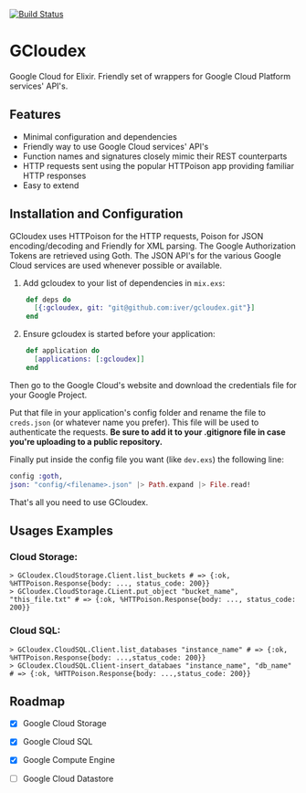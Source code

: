 [![Build Status](https://travis-ci.org/iver/gcloudex.svg?branch=master)](https://travis-ci.org/iver/gcloudex)

# GCloudex

 Google Cloud for Elixir.
 Friendly set of wrappers for Google Cloud Platform services' API's.

## Features
- Minimal configuration and dependencies
- Friendly way to use Google Cloud services' API's
- Function names and signatures closely mimic their REST counterparts
- HTTP requests sent using the popular HTTPoison app providing familiar HTTP responses
- Easy to extend

## Installation and Configuration

GCloudex uses HTTPoison for the HTTP requests, Poison for JSON encoding/decoding and Friendly for XML parsing. The Google Authorization Tokens are retrieved using Goth. The JSON API's for the various Google Cloud services are used whenever possible or available.

  1. Add gcloudex to your list of dependencies in `mix.exs`:
```elixir
    def deps do
      [{:gcloudex, git: "git@github.com:iver/gcloudex.git"}]
    end
```

  2. Ensure gcloudex is started before your application:
```elixir
    def application do
      [applications: [:gcloudex]]
    end
```

Then go to the Google Cloud's website and download the credentials file for your Google Project.

Put that file in your application's config folder and rename the file to
`creds.json` (or whatever name you prefer). This file will be used to authenticate the requests. **Be sure to add it to your .gitignore file in case you're uploading to a public repository.**

Finally put inside the config file you want (like `dev.exs`) the following line:

```elixir
config :goth,
json: "config/<filename>.json" |> Path.expand |> File.read!
```

That's all you need to use GCloudex.

## Usages Examples
### Cloud Storage:

```ShellSession
> GCloudex.CloudStorage.Client.list_buckets # => {:ok, %HTTPoison.Response{body: ..., status_code: 200}}
> GCloudex.CloudStorage.CLient.put_object "bucket_name", "this_file.txt" # => {:ok, %HTTPoison.Response{body: ..., status_code: 200}}
```

### Cloud SQL:

```ShellSession
> GCloudex.CloudSQL.Client.list_databases "instance_name" # => {:ok, %HTTPoison.Response{body: ...,status_code: 200}}
> GCloudex.CloudSQL.Client-insert_databaes "instance_name", "db_name" # => {:ok, %HTTPoison.Response{body: ...,status_code: 200}}
```

## Roadmap

 - [x] Google Cloud Storage
 - [x] Google Cloud SQL
 - [x] Google Compute Engine
 - [ ] Google Cloud Datastore


